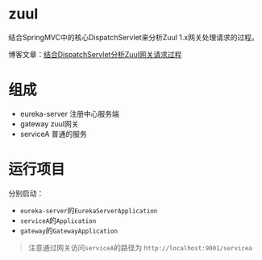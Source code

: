 # zuul
结合SpringMVC中的核心DispatchServlet来分析Zuul 1.x网关处理请求的过程。

博客文章：[结合DispatchServlet分析Zuul网关请求过程](http://www.huangxiutao.cn/2020/02/24/analysis-zuul-with-dispatcherservlet.html)
# 组成
 
- eureka-server 注册中心服务端
- gateway zuul网关
- serviceA 普通的服务

# 运行项目
分别启动：
- `eureka-server`的`EurekaServerApplication` 
- `serviceA`的`Application`
- `gateway`的`GatewayApplication`

> 注意通过网关访问`serviceA`的路径为 `http://localhost:9001/servicea`